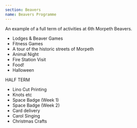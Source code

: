 ```yaml
---
section: Beavers
name: Beavers Programme
---
```

An example of a full term of activities at 6th Morpeth Beavers.

* Lodges & Beaver Games
* Fitness Games
* A tour of the historic streets of Morpeth
* Animal Night
* Fire Station Visit 
* Food!
* Halloween

HALF TERM

* Lino Cut Printing
* Knots etc
* Space Badge (Week 1)
* Space Badge (Week 2)
* Card delivery
* Carol Singing
* Christmas Crafts
